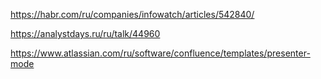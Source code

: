 
https://habr.com/ru/companies/infowatch/articles/542840/

https://analystdays.ru/ru/talk/44960


https://www.atlassian.com/ru/software/confluence/templates/presenter-mode


<!--stackedit_data:
eyJoaXN0b3J5IjpbODcwNjk0OV19
-->